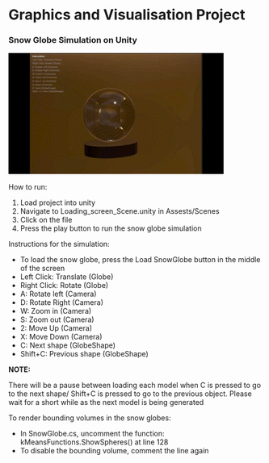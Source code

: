# Graphics and Visualisation Project 
### Snow Globe Simulation on Unity 

![](https://github.com/bxverley/graphics_project/blob/main/snowglobe%20shake.gif)

How to run:
1. Load project into unity
2. Navigate to Loading_screen_Scene.unity in Assests/Scenes
3. Click on the file 
4. Press the play button to run the snow globe simulation

Instructions for the simulation:
- To load the snow globe, press the Load SnowGlobe button in the middle of the screen 
- Left Click: Translate (Globe)
- Right Click: Rotate (Globe)
- A: Rotate left (Camera)
- D: Rotate Right (Camera)
- W: Zoom in (Camera)
- S: Zoom out (Camera)
- 2: Move Up (Camera)
- X: Move Down (Camera)
- C: Next shape (GlobeShape)
- Shift+C: Previous shape (GlobeShape)

**NOTE:**

There will be a pause between loading each model when C is pressed to go to the next shape/ Shift+C is pressed to go to the previous object.
Please wait for a short while as the next model is being generated

To render bounding volumes in the snow globes:
- In SnowGlobe.cs, uncomment the function: kMeansFunctions.ShowSpheres() at line 128
- To disable the bounding volume, comment the line again 
